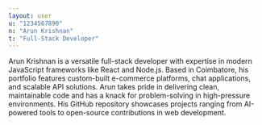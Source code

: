 ```yaml
---
layout: user
u: "1234567890"
n: "Arun Krishnan"
t: "Full-Stack Developer"
---
```


Arun Krishnan is a versatile full-stack developer with expertise in modern JavaScript frameworks like React and Node.js. Based in Coimbatore, his portfolio features custom-built e-commerce platforms, chat applications, and scalable API solutions. Arun takes pride in delivering clean, maintainable code and has a knack for problem-solving in high-pressure environments. His GitHub repository showcases projects ranging from AI-powered tools to open-source contributions in web development.